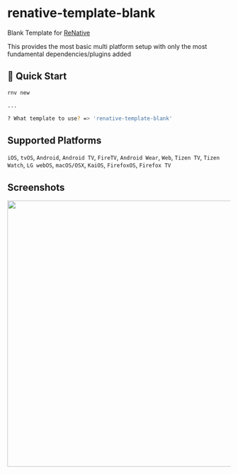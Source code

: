 # renative-template-blank

Blank Template for  <a href="https://www.npmjs.com/package/renative">ReNative</a>

This provides the most basic multi platform setup with only the most fundamental dependencies/plugins added

## 🚀 Quick Start

```bash
rnv new

...

? What template to use? => 'renative-template-blank'

```

## Supported Platforms

`iOS`, `tvOS`, `Android`, `Android TV`, `FireTV`, `Android Wear`, `Web`, `Tizen TV`, `Tizen Watch`, `LG webOS`, `macOS/OSX`, `KaiOS`, `FirefoxOS`, `Firefox TV`


## Screenshots

<img src="https://github.com/renative-org/renative/blob/develop/packages/renative-template-blank/docs/web.png" width="600px" />
